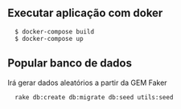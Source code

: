 ## Executar aplicação com doker

```
  $ docker-compose build
  $ docker-compose up
```

## Popular banco de dados

Irá gerar dados aleatórios a partir da GEM Faker

```
  rake db:create db:migrate db:seed utils:seed
```